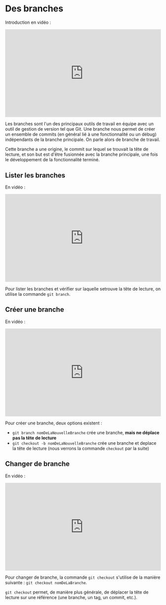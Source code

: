 # Des branches

Introduction en vidéo :

<div style="position: relative; padding-bottom: 56.25%; height: 0;"><iframe src="https://www.loom.com/embed/b2fd25a25ca744b5be30129d37580275" frameborder="0" webkitallowfullscreen mozallowfullscreen allowfullscreen style="position: absolute; top: 0; left: 0; width: 100%; height: 100%;"></iframe></div>

Les branches sont l'un des principaux outils de travail en équipe avec un outil de gestion de version tel que Git. Une branche nous permet de créer un ensemble de commits (en général lié à une fonctionnalité ou un débug) indépendants de la branche principale. On parle alors de branche de travail. 

Cette branche a une origine, le commit sur lequel se trouvait la tête de lecture, et son but est d'être fusionnée avec la branche principale, une fois le développement de la fonctionnalité terminé.

## Lister les branches

En vidéo : 

<div style="position: relative; padding-bottom: 56.25%; height: 0;"><iframe src="https://www.loom.com/embed/5f21307d9f484e1ebd63ea221db8e415" frameborder="0" webkitallowfullscreen mozallowfullscreen allowfullscreen style="position: absolute; top: 0; left: 0; width: 100%; height: 100%;"></iframe></div>

Pour lister les branches et vérifier sur laquelle setrouve la tête de lecture, on utilise la commande `git branch`.

## Créer une branche

En vidéo :

<div style="position: relative; padding-bottom: 56.25%; height: 0;"><iframe src="https://www.loom.com/embed/2338ecbd6c4e4bf79cf03e272fb4c42b" frameborder="0" webkitallowfullscreen mozallowfullscreen allowfullscreen style="position: absolute; top: 0; left: 0; width: 100%; height: 100%;"></iframe></div>

Pour créer une branche, deux options existent :

- `git branch nomDeLaNouvelleBranche` crée une branche, **mais ne déplace pas la tête de lecture**
- `git checkout -b nomDeLaNouvelleBranche` crée une branche et deplace la tête de lecture (nous verrons la commande `checkout` par la suite)

## Changer de branche

En vidéo :

<div style="position: relative; padding-bottom: 56.25%; height: 0;"><iframe src="https://www.loom.com/embed/8beb17f8d7b147d085c1222436313472" frameborder="0" webkitallowfullscreen mozallowfullscreen allowfullscreen style="position: absolute; top: 0; left: 0; width: 100%; height: 100%;"></iframe></div>

Pour changer de branche, la commande `git checkout` s'utilise de la manière suivante :
`git checkout nomDeLaBranche`.

`git checkout` permet, de manière plus générale, de déplacer la tête de lecture sur une référence (une branche, un tag, un commit, etc.).
